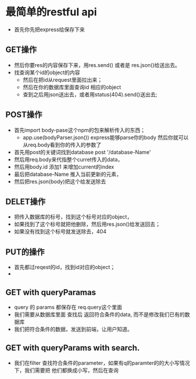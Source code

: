 # 最简单的restful api
- 首先你先把express给保存下来
## GET操作
- 然后你要res的内容保存下来，用res.send() 或者是 res.json()给送出去。
- 找查询某个id的object的内容
  * 然后在把id从request里面拉出来；
  * 然后在你的数据库里面查询id 相应的object
  * 查到之后用json送出去，或者用status(404).send()送出去;

## POST操作
- 首先import body-pase这个npm的包来解析传入的东西；
  * app.use(bodyParser.json()) express能够parse你的body
  然后你就可以从req.body看到你的传入的参数了
- 首先用post的关键词找到database post '/database-Name'
- 然后用req.body来代指整个curret传入的data，
- 然后用body.id 添加1 来增加current的index
- 最后把database-Name 推入当前更新的元素，
- 然后把res.json(body)把这个给发送除去

## DELET操作
- 把传入数据库的标号，找到这个标号对应的object，
- 如果找到了这个标号就把他删除，然后用res.json()给发送回去；
- 如果没有找到这个标号就发送除去，404

## PUT的操作
- 首先都过reqest的id，找到id对应的object；
-

## GET with queryParamas
- query 的 params 都保存在 req.query这个里面
- 我们需要从数据库里面 查找后 返回符合条件的data, 而不是修改我们已有的数据库
- 我们把符合条件的数据，发送到前端，让用户知道。

## GET with queryParams with search.
- 我们在filter 查找符合条件的parameter，如果有q的paramter的的大小写情况下，我们需要把 他们都换成小写，然后在查询
